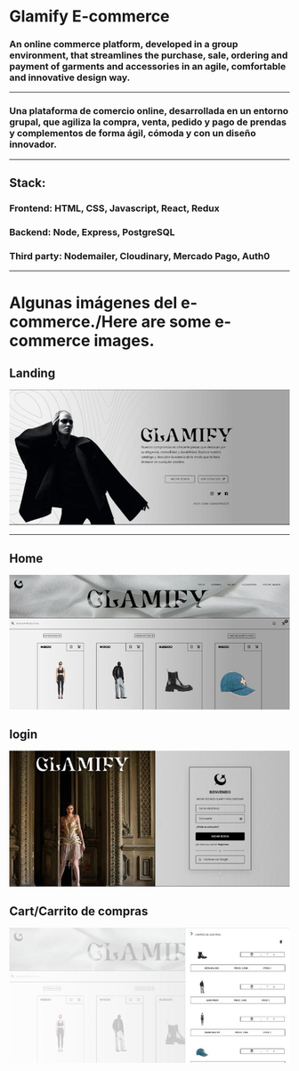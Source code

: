 <h1>Glamify E-commerce</h1>
<h3>An online commerce platform, developed in a group environment, that streamlines the purchase, sale, ordering and payment of garments and accessories in an agile, comfortable and innovative design way.</h3>
<hr />
<h3>Una plataforma de comercio online, desarrollada en un entorno grupal, que agiliza la compra, venta, pedido y pago de prendas y complementos de forma ágil, cómoda y con un diseño innovador.</h3>
<hr />
<h2>Stack:</h4>
<h3>Frontend: HTML, CSS, Javascript, React, Redux</h3>
<h3>Backend: Node, Express, PostgreSQL</h3>
<h3>Third party: Nodemailer, Cloudinary, Mercado Pago, Auth0</h3>
<hr />
<h1>Algunas imágenes del e-commerce./Here are some e-commerce images.</h1>

<h2>Landing</h2>
<img src="./mock-ups/landing.jpeg" alt="" />
<hr />

<h2>Home</h2>
<img src="./mock-ups/home.jpeg" alt="">

<h2>login</h2>
<img src="./mock-ups/login.jpeg" alt="">

<h2>Cart/Carrito de compras</h2>
<img src="./mock-ups/cart.jpeg" alt="">

